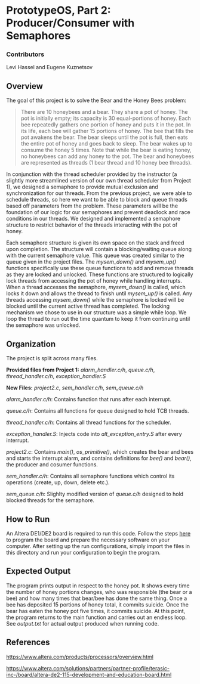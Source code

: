 # PrototypeOS, Part 2: Producer/Consumer with Semaphores

### Contributors
Levi Hassel and Eugene Kuznetsov

## Overview
The goal of this project is to solve the Bear and the Honey Bees problem:
> There are 10 honeybees and a bear. They share a pot of honey. The pot is initially empty; its capacity is 30 equal-portions of honey. Each bee repeatedly gathers one portion of honey and puts it in the pot. In its life, each bee will gather 15 portions of honey. The bee that fills the pot awakens the bear. The bear sleeps until the pot is full, then eats the entire pot of honey and goes back to sleep. The bear wakes up to consume the honey 5 times. Note that while the bear is eating honey, no honeybees can add any honey to the pot. The bear and honeybees are represented as threads (1 bear thread and 10 honey bee threads).

In conjunction with the thread scheduler provided by the instructor (a slightly more streamlined version of our own thread scheduler from Project 1), we designed a semaphore to provide mutual exclusion and synchronization for our threads. From the previous project, we were able to schedule threads, so here we want to be able to block and queue threads based off parameters from the problem. These parameters will be the foundation of our logic for our semaphores and prevent deadlock and race conditions in our threads. We designed and implemented a semaphore structure to restrict behavior of the threads interacting with the pot of honey.

Each semaphore structure is given its own space on the stack and freed upon completion. The structure will contain a blocking/waiting queue along with the current semaphore value. This queue was created similar to the queue given in the project files. The *mysem_down()* and *mysem_up()* functions specifically use these queue functions to add and remove threads as they are locked and unlocked. These functions are structured to logically lock threads from accessing the pot of honey while handling interrupts. When a thread accesses the semaphore, *mysem_down()* is called, which locks it down and allows the thread to finish until *mysem_up()* is called. Any threads accessing *mysem_down()* while the semaphore is locked will be blocked until the current active thread has completed. The locking mechanism we chose to use in our structure was a simple while loop. We loop the thread to run out the time quantum to keep it from continuing until the semaphore was unlocked. 

## Organization
The project is split across many files.

**Provided files from Project 1:** *alarm_handler.c/h*, *queue.c/h*, *thread_handler.c/h*, *exception_handler.S*

**New Files:** *project2.c*, *sem_handler.c/h*, *sem_queue.c/h*

*alarm_handler.c/h*: Contains function that runs after each interrupt.

*queue.c/h*: Contains all functions for queue designed to hold TCB threads.

*thread_handler.c/h*: Contains all thread functions for the scheduler.

*exception_handler.S*: Injects code into *alt_exception_entry.S* after every interrupt.

*project2.c*: Contains *main()*, *os_primitive()*, which creates the bear and bees and starts the interrupt alarm, and contains definitions for *bee()* and *bear()*, the producer and cosumer functions.

*sem_handler.c/h*: Contains all semaphore functions which control its operations (create, up, down, delete etc.).

*sem_queue.c/h*: Slighlty modified version of *queue.c/h* designed to hold blocked threads for the semaphore.

## How to Run
An Altera DE1/DE2 board is required to run this code. Follow the steps [here](http://cse.unl.edu/~witty/class/csce351/Project/prelab/prelab.htm) to program the board and prepare the necessary software on your computer. After setting up the run configurations, simply import the files in this directory and run your configuration to begin the program.

## Expected Output
The program prints output in respect to the honey pot. It shows every time the number of honey portions changes, who was responsible (the bear or a bee) and how many times that bear/bee has done the same thing. Once a bee has deposited 15 portions of honey total, it commits suicide. Once the bear has eaten the honey pot five times, it commits suicide. At this point, the program returns to the main function and carries out an endless loop. See *output.txt* for actual output produced when running code.

## References
https://www.altera.com/products/processors/overview.html

https://www.altera.com/solutions/partners/partner-profile/terasic-inc-/board/altera-de2-115-development-and-education-board.html